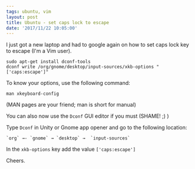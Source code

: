 ```yaml
---
tags: ubuntu, vim
layout: post
title: Ubuntu - set caps lock to escape
date: '2017/11/22 10:05:00'
---
```

I just got a new laptop and had to google again on how to set caps lock key to escape (I'm a Vim user).

```
sudo apt-get install dconf-tools
dconf write /org/gnome/desktop/input-sources/xkb-options "['caps:escape']"
```

To know your options, use the following command:

`man xkeyboard-config`

(MAN pages are your friend; man is short for manual)

You can also now use the `Dconf` GUI editor if you must (SHAME! ;) )

Type `Dconf` in Unity or Gnome app opener and go to the following location:


```
`org` →- `gnome` → `desktop` →  `input-sources`
```

In the `xkb-options` key add the value `['caps:escape']`

Cheers.

